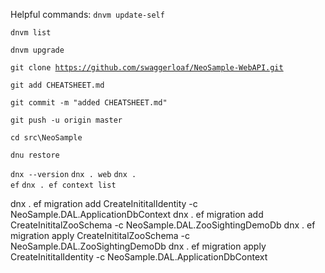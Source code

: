 Helpful commands:
<code>dnvm  update-self</code>

<code>dnvm  list</code>

<code>dnvm  upgrade</code>

<code>git clone https://github.com/swaggerloaf/NeoSample-WebAPI.git</code>

<code>git add CHEATSHEET.md</code>

<code>git commit -m "added CHEATSHEET.md"</code>

<code>git push -u origin master</code>


<code>cd src\NeoSample</code>

<code>dnu restore</code>

<code>dnx --version</code>
<code>dnx . web</code>
<code>dnx . ef</code>
<code>dnx . ef context list</code>


dnx . ef migration add CreateInititalIdentity -c NeoSample.DAL.ApplicationDbContext
dnx . ef migration add CreateInititalZooSchema -c NeoSample.DAL.ZooSightingDemoDb
dnx . ef migration apply CreateInititalZooSchema -c NeoSample.DAL.ZooSightingDemoDb
dnx . ef migration apply CreateInititalIdentity -c NeoSample.DAL.ApplicationDbContext
